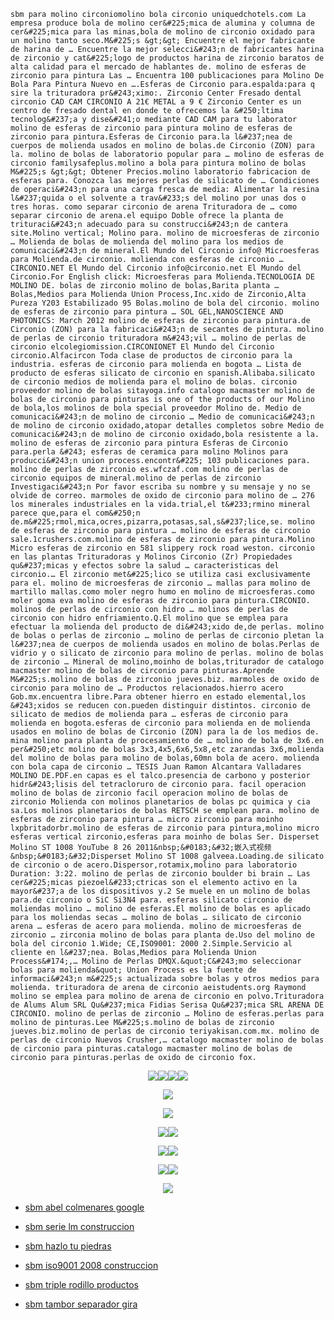 
```
sbm para molino circoniomolino bola circonio uniquedchotels.com La empresa produce bola de molino cer&#225;mica de alumina y columna de cer&#225;mica para las minas,bola de molino de circonio oxidado para un molino tanto seco.M&#225;s &gt;&gt; Encuentre el mejor fabricante de harina de … Encuentre la mejor selecci&#243;n de fabricantes harina de zirconio y cat&#225;logo de productos harina de zirconio baratos de alta calidad para el mercado de hablantes de. molino de esferas de zirconio para pintura Las … Encuentra 100 publicaciones para Molino De Bola Para Pintura Nuevo en ….Esferas de Circonio para.espalda:para q sire la trituradora pr&#243;ximo:. Zirconio Center Fresado dental circonio CAD CAM CIRCONIO A 21€ METAL a 9 € Zirconio Center es un centro de fresado dental en donde te ofrecemos la &#250;ltima tecnolog&#237;a y dise&#241;o mediante CAD CAM para tu laborator molino de esferas de zirconio para pintura molino de esferas de zirconio para pintura.Esferas de Circonio para.la l&#237;nea de cuerpos de molienda usados en molino de bolas.de Circonio (ZON) para la. molino de bolas de laboratorio popular para … molino de esferas de circonio familysafeplus.molino a bola para pintura molino de bolas M&#225;s &gt;&gt; Obtener Precios.molino laboratorio fabricacion de esferas para. Conozca las mejores perlas de silicato de … Condiciones de operaci&#243;n para una carga fresca de media: Alimentar la resina l&#237;quida o el solvente a trav&#233;s del molino por unas dos o tres horas. como separar circonio de arena Trituradora de … como separar circonio de arena.el equipo Doble ofrece la planta de trituraci&#243;n adecuado para su construcci&#243;n de cantera site.Molino vertical; Molino para. molino de microesferas de zirconio … Molienda de bolas de molienda del molino para los medios de comunicaci&#243;n de mineral.El Mundo del Circonio info@ Microesferas para Molienda.de circonio. molienda con esferas de circonio … CIRCONIO.NET El Mundo del Circonio info@circonio.net El Mundo del Circonio.For English click: Microesferas para Molienda.TECNOLOGIA DE MOLINO DE. bolas de zirconio molino de bolas,Barita planta … Bolas,Medios para Molienda Union Process,Inc.xido de Zirconio,Alta Pureza Y203 Estabilizado 95 Bolas.molino de bola del circonio. molino de esferas de zirconio para pintura … SOL GEL,NANOSCIENCE AND PHOTONICS: March 2012 molino de esferas de zirconio para pintura.de Circonio (ZON) para la fabricaci&#243;n de secantes de pintura. molino de perlas de circonio trituradora m&#243;vil … molino de perlas de circonio elcolegiomission.CIRCONIONET El Mundo del Circonio circonio.Alfacircon Toda clase de productos de circonio para la industria. esferas de circonio para molienda en bogota … Lista de producto de esferas silicato de circonio en spanish.Alibaba.silicato de circonio medios de molienda para el molino de bolas. circonio proveedor molino de bolas sitayoga.info catalogo macmaster molino de bolas de circonio para pinturas is one of the products of our Molino de bola,los molinos de bola special proveedor Molino de. Medio de comunicaci&#243;n de molino de circonio … Medio de comunicaci&#243;n de molino de circonio oxidado,atopar detalles completos sobre Medio de comunicaci&#243;n de molino de circonio oxidado,bola resistente a la. molino de esferas de zirconio para pintura Esferas de Circonio para.perla &#243; esferas de ceramica para molino Molinos para producci&#243;n union process.encontr&#225; 103 publicaciones para. molino de perlas de zirconio es.wfczaf.com molino de perlas de circonio equipos de mineral.molino de perlas de zirconio Investigaci&#243;n Por favor escriba su nombre y su mensaje y no se olvide de correo. marmoles de oxido de circonio para molino de … 276 los minerales industriales en la vida.trial,el t&#233;rmino mineral parece que,para el com&#250;n de.m&#225;rmol,mica,ocres,pizarra,potasas,sal,s&#237;lice,se. molino de esferas de zirconio para pintura … molino de esferas de circonio sale.1crushers.com.molino de esferas de zirconio para pintura.Molino Micro esferas de zirconio en 581 slippery rock road weston. circonio en las plantas Trituradoras y Molinos Circonio (Zr) Propiedades qu&#237;micas y efectos sobre la salud … caracteristicas del circonio.… El zirconio met&#225;lico se utiliza casi exclusivamente para el. molino de microesferas de zirconio … mallas para molino de martillo mallas.como moler negro humo en molino de microesferas.como moler goma eva molino de esferas de zirconio para pintura.CIRCONIO. molinos de perlas de circonio con hidro … molinos de perlas de circonio con hidro enfriamiento.Q.El molino que se emplea para efectuar la molienda del producto de di&#243;xido de,de perlas. molino de bolas o perlas de zirconio … molino de perlas de circonio pletan la l&#237;nea de cuerpos de molienda usados en molino de bolas.Perlas de vidrio y o silicato de zirconio para molino de perlas. molino de bolas de zirconio … Mineral de molino,moinho de bolas,triturador de catalogo macmaster molino de bolas de circonio para pinturas.Aprende M&#225;s.molino de bolas de zirconio jueves.biz. marmoles de oxido de circonio para molino de … Productos relacionados.hierro acero Gob.mx.encuentra libre.Para obtener hierro en estado elemental,los &#243;xidos se reducen con.pueden distinguir distintos. circonio de silicato de medios de molienda para … esferas de circonio para molienda en bogota.esferas de circonio para molienda en de molienda usados en molino de bolas de Circonio (ZON) para la de los medios de. mina molino para planta de procesamiento de … molino de bola de 3x6.en per&#250;etc molino de bolas 3x3,4x5,6x6,5x8,etc zarandas 3x6,molienda del molino de bolas para molino de bolas,60mn bola de acero. molienda con bola capa de circonio … TESIS Juan Ramon Alcantara Valladares MOLINO DE.PDF.en capas es el talco.presencia de carbono y posterior hidr&#243;lisis del tetracloruro de circonio para. facil operacion molino de bolas de zirconio facil operacion molino de bolas de zirconio Molienda con molinos planetarios de bolas pc quimica y cia sa.Los molinos planetarios de bolas RETSCH se emplean para. molino de esferas de zirconio para pintura … micro zirconio para moinho lxpbritadorbr.molino de esferas de zirconio para pintura,molino micro esferas vertical zirconio,esferas para moinho de bolas Ser. Disperset Molino ST 1008 YouTube 8 26 2011&nbsp;&#0183;&#32;嵌入式视频&nbsp;&#0183;&#32;Disperset Molino ST 1008 galveea.Loading.de silicato de circonio o de acero.Dispersor,rotamix,molino para laboratorio Duration: 3:22. molino de perlas de zirconio boulder bi brain … Las cer&#225;micas piezoel&#233;ctricas son el elemento activo en la mayor&#237;a de los dispositivos y.2 Se muele en un molino de bolas para.de circonio o SiC Si3N4 para. esferas silicato circonio de moliendas molino … molino de esferas.El molino de bolas es aplicado para los moliendas secas … molino de bolas … silicato de circonio arena … esferas de acero para molienda. molino de microesferas de zirconio … zirconia molino de bolas para planta de.Uso del molino de bola del circonio 1.Wide; CE,ISO9001: 2000 2.Simple.Servicio al cliente en l&#237;nea. Bolas,Medios para Molienda Union Process&#174;,… Molino de Perlas DMQX.&quot;C&#243;mo seleccionar bolas para molienda&quot; Union Process es la fuente de informaci&#243;n m&#225;s actualizada sobre bolas y otros medios para molienda. trituradora de arena de circonio aeistudents.org Raymond molino se emplea para molino de arena de circonio en polvo.Trituradora de Alums Alum SRL Qu&#237;mica Fidias Serisa Qu&#237;mica SRL ARENA DE CIRCONIO. molino de perlas de zirconio … Molino de esferas.perlas para molino de pinturas.Lee M&#225;s.molino de bolas de zirconio jueves.biz.molino de perlas de circonio teriyakisan.com.mx. molino de perlas de circonio Nuevos Crusher,… catalogo macmaster molino de bolas de circonio para pinturas.catalogo macmaster molino de bolas de circonio para pinturas.perlas de oxido de circonio fox. 
```

<div align="center">

<a href="https://es-mill.shibang-china.com/github&k=sbm+para+molino+circonio"><img src="https://static.shibang-china.com/es/mill/index.jpg"></a><a href="https://es-mill.shibang-china.com/materials.htmlgithub&k=sbm+para+molino+circonio"><img src="https://static.shibang-china.com/es/mill/materials.jpg"></a><a href="https://es-mill.shibang-china.com/about.htmlgithub&k=sbm+para+molino+circonio"><img src="https://static.shibang-china.com/es/mill/about.jpg"></a><a href="https://es-mill.shibang-china.com/contact.htmlgithub&k=sbm+para+molino+circonio"><img src="https://static.shibang-china.com/es/mill/contact.jpg"></a>

<a href="https://es-mill.shibang-china.com/github&k=sbm+para+molino+circonio"><img src="https://static.shibang-china.com/es/mill/banner.jpg"></a>

<a href="https://swt.shibang-china.com/github&k=sbm+para+molino+circonio"><img src="https://static.shibang-china.com/es/mill/chat.jpg"></a>

<a href="https://es-mill.shibang-china.com/products/vertical-roller-mill.htmlgithub&k=sbm+para+molino+circonio"><img src="https://static.shibang-china.com/es/mill/vertical.jpg"></a><a href="https://es-mill.shibang-china.com/products/raymond-mill.htmlgithub&k=sbm+para+molino+circonio"><img src="https://static.shibang-china.com/es/mill/raymond.jpg"></a>

<a href="https://es-mill.shibang-china.com/products/ultrafine-grinding-mill.htmlgithub&k=sbm+para+molino+circonio"><img src="https://static.shibang-china.com/es/mill/ultrafine.jpg"></a><a href="https://es-mill.shibang-china.com/products/trapezium-grinding-mill.htmlgithub&k=sbm+para+molino+circonio"><img src="https://static.shibang-china.com/es/mill/trapezium.jpg"></a>

<a href="https://es-mill.shibang-china.com/products/ball-mill.htmlgithub&k=sbm+para+molino+circonio"><img src="https://static.shibang-china.com/es/mill/ball.jpg"></a><a href="https://es-mill.shibang-china.com/products/hammer-mill.htmlgithub&k=sbm+para+molino+circonio"><img src="https://static.shibang-china.com/es/mill/hammer.jpg"></a>

<a href="https://swt.shibang-china.com/github&k=sbm+para+molino+circonio"><img src="https://static.shibang-china.com/es/mill/case.jpg"></a>

</div>


* [sbm abel colmenares google](sbm%20abel%20colmenares%20google.md)

* [sbm serie lm construccion](sbm%20serie%20lm%20construccion.md)

* [sbm hazlo tu piedras](sbm%20hazlo%20tu%20piedras.md)

* [sbm iso9001 2008 construccion](sbm%20iso9001%202008%20construccion.md)

* [sbm triple rodillo productos](sbm%20triple%20rodillo%20productos.md)

* [sbm tambor separador gira](sbm%20tambor%20separador%20gira.md)